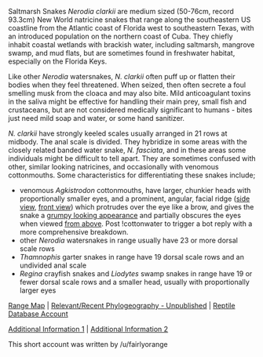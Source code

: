 Saltmarsh Snakes *Nerodia clarkii* are medium sized (50-76cm, record 93.3cm) New World natricine snakes that range along the southeastern US coastline from the Atlantic coast of Florida west to southeastern Texas, with an introduced population on the northern coast of Cuba.  They chiefly inhabit coastal wetlands with brackish water, including saltmarsh, mangrove swamp, and mud flats, but are sometimes found in freshwater habitat, especially on the Florida Keys.

Like other *Nerodia* watersnakes, *N. clarkii* often puff up or flatten their bodies when they feel threatened.  When seized, then often secrete a foul smelling musk from the cloaca and may also bite.  Mild anticoagulant toxins in the saliva might be effective for handling their main prey, small fish and crustaceans, but are not considered medically significant to humans - bites just need mild soap and water, or some hand sanitizer.

*N. clarkii* have strongly keeled scales usually arranged in 21 rows at midbody.  The anal scale is divided.  They hybridize in some areas with the closely related banded water snake, *N. fasciata*, and in these areas some individuals might be difficult to tell apart.  They are sometimes confused with other, similar looking natricines, and occasionally with venomous cottonmouths.  Some characteristics for differentiating these snakes include;
* venomous *Agkistrodon* cottonmouths, have larger, chunkier heads with proportionally smaller eyes, and a prominent, angular, facial ridge ([side view](https://www.flickr.com/photos/francisg/781633459/), [front view](https://www.flickr.com/photos/dfc_pcola/46159931261/)) which protrudes over the eye like a brow, and gives the snake a [grumpy looking appearance](https://www.inaturalist.org/observations/21784039) and partially obscures the eyes when viewed [from above](https://www.flickr.com/photos/jlyn_nature/11922670356/). Post !cottonwater to trigger a bot reply with a more comprehensive breakdown.
* other *Nerodia* watersnakes in range usually have 23 or more dorsal scale rows
* *Thamnophis* garter snakes in range have 19 dorsal scale rows and an undivided anal scale
* *Regina* crayfish snakes and *Liodytes* swamp snakes in range have 19 or fewer dorsal scale rows and a smaller head, usually with proportionally larger eyes 

[Range Map](https://www.iucnredlist.org/species/63852/12722122)  |  [Relevant/Recent Phylogeography - Unpublished](https://stars.library.ucf.edu/cgi/viewcontent.cgi?referer=https://www.reddit.com/&httpsredir=1&article=3823&context=etd)  |  [Reptile Database Account](https://reptile-database.reptarium.cz/species?genus=Nerodia&species=clarkii)

[Additional Information 1](https://www.floridamuseum.ufl.edu/florida-snake-id/snake/saltmarsh-snake/)  |  [Additional Information 2](https://explorer.natureserve.org/Taxon/ELEMENT_GLOBAL.2.103618/Nerodia_clarkii)

This short account was written by /u/fairlyorange


